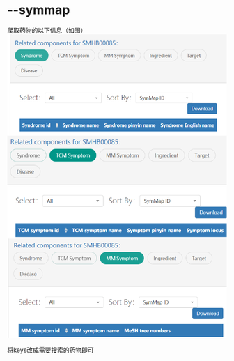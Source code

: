 # --symmap
爬取药物的以下信息（如图）
![示例1](https://github.com/liangweichao-c/--symmap/blob/main/1.png)
![示例2](https://github.com/liangweichao-c/--symmap/blob/main/2.png)
![示例3](https://github.com/liangweichao-c/--symmap/blob/main/3.png)

将keys改成需要搜索的药物即可
